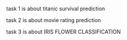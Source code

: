 task 1 is about titanic survival prediction

task 2 is about movie rating prediction

task 3 is about IRIS FLOWER CLASSIFICATION